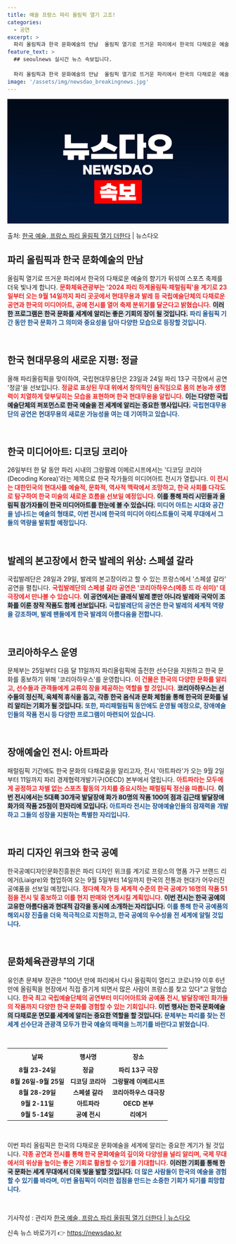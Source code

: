 ```yaml
---
title: 예술 프랑스 파리 올림픽 열기 고조!
categories:
  - 공연
excerpt: >
  파리 올림픽과 한국 문화예술의 만남  올림픽 열기로 뜨거운 파리에서 한국의 다채로운 예술의 향기가 뒤섞여 스…
feature_text: >
  ## seoulnews 실시간 뉴스 속보입니다.

  파리 올림픽과 한국 문화예술의 만남  올림픽 열기로 뜨거운 파리에서 한국의 다채로운 예술의 향기가 뒤섞여 스…
image: '/assets/img/newsdao_breakingnews.jpg'
---
```


![뉴스다오 속보](/assets/img/newsdao_breakingnews.jpg)

<p>출처: <a href="https://newsdao.kr/5011" rel="dofollow">한국 예술, 프랑스 파리 올림픽 열기 더한다</a> | 뉴스다오</p>

<h2 data-ke-size="size26">파리 올림픽과 한국 문화예술의 만남</h2>

<p data-ke-size="size16">올림픽 열기로 뜨거운 파리에서 한국의 다채로운 예술의 향기가 뒤섞여 스포츠 축제를 더욱 빛나게 합니다. <b><span style="color: #ee2323;">문화체육관광부는 '2024 파리 하계올림픽·패럴림픽'을 계기로 23일부터 오는 9월 14일까지 파리 곳곳에서 현대무용과 발레 등 국립예술단체의 다채로운 공연과 한국의 미디어아트, 공예 전시를 열어 축제 분위기를 달군다고 밝혔습니다.</span></b> <b><span style="background-color: #21538527;">이러한 프로그램은 한국 문화를 세계에 알리는 좋은 기회의 장이 될 것입니다.</span></b> <b><span style="color: #1a5490;">파리 올림픽 기간 동안 한국 문화가 그 의미와 중요성을 담아 다양한 모습으로 등장할 것입니다.</span></b></p>

<p data-ke-size="size16">&nbsp;</p>

<h2 data-ke-size="size26">한국 현대무용의 새로운 지평: 정글</h2>

<p data-ke-size="size16">올해 파리올림픽을 맞이하여, 국립현대무용단은 23일과 24일 파리 13구 극장에서 공연 '정글'을 선보입니다. <b><span style="color: #ee2323;">정글로 표상된 무대 위에서 창의적인 움직임으로 몸의 본능과 생명력이 치열하게 맞부딪히는 모습을 표현하며 한국 현대무용을 알립니다.</span></b> <b><span style="background-color: #21538527;">이는 다양한 국립예술단체의 퍼포먼스로 한국 예술을 전 세계에 알리는 중요한 행사입니다.</span></b> <b><span style="color: #1a5490;">국립현대무용단의 공연은 현대무용의 새로운 가능성을 여는 데 기여하고 있습니다.</span></b></p>

<p data-ke-size="size16">&nbsp;</p>

<h2 data-ke-size="size26">한국 미디어아트: 디코딩 코리아</h2>

<p data-ke-size="size16">26일부터 한 달 동안 파리 시내의 그랑팔레 이메르시프에서는 '디코딩 코리아(Decoding Korea)'라는 제목으로 한국 작가들의 미디어아트 전시가 열립니다. <b><span style="color: #ee2323;">이 전시는 대한민국의 현대사를 예술적, 문화적, 역사적 맥락에서 조망하고, 한국 사회를 다각도로 탐구하여 한국 미술의 새로운 흐름을 선보일 예정입니다.</span></b> <b><span style="background-color: #21538527;">이를 통해 파리 시민들과 올림픽 참가자들이 한국 미디어아트를 한눈에 볼 수 있습니다.</span></b> <b><span style="color: #1a5490;">미디어 아트는 시대와 공간을 넘나드는 예술의 형태로, 이번 전시에 한국의 미디어 아티스트들이 국제 무대에서 그들의 역량을 발휘할 예정입니다.</span></b></p>

<p data-ke-size="size16">&nbsp;</p>

<h2 data-ke-size="size26">발레의 본고장에서 한국 발레의 위상: 스페셜 갈라</h2>

<p data-ke-size="size16">국립발레단은 28일과 29일, 발레의 본고장이라고 할 수 있는 프랑스에서 '스페셜 갈라' 공연을 펼칩니다. <b><span style="color: #ee2323;">국립발레단의 스페셜 갈라 공연은 '코리아하우스(메종 드 라 쉬미)' 대극장에서 만나볼 수 있습니다.</span></b> <b><span style="background-color: #21538527;">이 공연에서는 클래식 발레 뿐만 아니라 발레와 국악이 조화를 이룬 창작 작품도 함께 선보입니다.</span></b> <b><span style="color: #1a5490;">국립발레단의 공연은 한국 발레의 세계적 역량을 강조하며, 발레 팬들에게 한국 발레의 아름다움을 전합니다.</span></b></p>

<p data-ke-size="size16">&nbsp;</p>

<h2 data-ke-size="size26">코리아하우스 운영</h2>

<p data-ke-size="size16">문체부는 25일부터 다음 달 11일까지 파리올림픽에 출전한 선수단을 지원하고 한국 문화를 홍보하기 위해 '코리아하우스'를 운영합니다. <b><span style="color: #ee2323;">이 건물은 한국의 다양한 문화를 알리고, 선수들과 관객들에게 교류의 장을 제공하는 역할을 할 것입니다.</span></b> <b><span style="background-color: #21538527;">코리아하우스는 선수들의 정신적, 육체적 휴식을 돕고, 각종 한국 음식과 문화 체험을 통해 한국의 문화를 널리 알리는 기회가 될 것입니다.</span></b> <b><span style="color: #1a5490;">또한, 파리패럴림픽 동안에도 운영될 예정으로, 장애예술인들의 작품 전시 등 다양한 프로그램이 마련되어 있습니다.</span></b></p>

<p data-ke-size="size16">&nbsp;</p>

<h2 data-ke-size="size26">장애예술인 전시: 아트파라</h2>

<p data-ke-size="size16">패럴림픽 기간에도 한국 문화의 다채로움을 알리고자, 전시 '아트파라'가 오는 9월 2일부터 11일까지 파리 경제협력개발기구(OECD) 본부에서 열립니다. <b><span style="color: #ee2323;">아트파라는 모두에게 공정하고 차별 없는 스포츠 활동의 가치를 중요시하는 패럴림픽 정신을 따릅니다.</span></b> <b><span style="background-color: #21538527;">이번 전시에서는 5대륙 30개국 발달장애 화가 80명의 작품 100여 점과 김근태 발달장애 화가의 작품 25점이 한자리에 모입니다.</span></b> <b><span style="color: #1a5490;">아트파라 전시는 장애예술인들의 잠재력을 개발하고 그들의 성장을 지원하는 특별한 자리입니다.</span></b></p>

<p data-ke-size="size16">&nbsp;</p>

<h2 data-ke-size="size26">파리 디자인 위크와 한국 공예</h2>

<p data-ke-size="size16">한국공예디자인문화진흥원은 파리 디자인 위크를 계기로 프랑스의 명품 가구 브랜드 리에거(Liaigre)와 협업하여 오는 9월 5일부터 14일까지 한국의 전통과 현대가 어우러진 공예품을 선보일 예정입니다. <b><span style="color: #ee2323;">정다혜 작가 등 세계적 수준의 한국 공예가 16명의 작품 51점을 전시 및 홍보하고 이를 현지 판매와 연계시킬 계획입니다.</span></b> <b><span style="background-color: #21538527;">이번 전시는 한국 공예의 고유한 아름다움과 현대적 감각을 동시에 소개하는 자리입니다.</span></b> <b><span style="color: #1a5490;">이를 통해 한국 공예품의 해외시장 진출을 더욱 적극적으로 지원하고, 한국 공예의 우수성을 전 세계에 알릴 것입니다.</span></b></p>

<p data-ke-size="size16">&nbsp;</p>

<h2 data-ke-size="size26">문화체육관광부의 기대</h2>

<p data-ke-size="size16">유인촌 문체부 장관은 "100년 만에 파리에서 다시 올림픽이 열리고 코로나19 이후 6년 만에 올림픽을 현장에서 직접 즐기게 되면서 많은 사람이 프랑스를 찾고 있다"고 말했습니다. <b><span style="color: #ee2323;">한국 최고 국립예술단체의 공연부터 미디어아트와 공예품 전시, 발달장애인 화가들의 작품까지 다양한 한국 문화를 경험할 수 있는 기회입니다.</span></b> <b><span style="background-color: #21538527;">이번 행사는 한국 문화예술의 다채로운 면모를 세계에 알리는 중요한 역할을 할 것입니다.</span></b> <b><span style="color: #1a5490;">문체부는 파리를 찾는 전 세계 선수단과 관광객 모두가 한국 예술의 매력을 느끼기를 바란다고 밝혔습니다.</span></b></p>

<p data-ke-size="size16">&nbsp;</p>

<table style="width:100%; border-collapse: collapse;">
  <tr>
    <th style="text-align: center; height: 30px;">날짜</th>
    <th style="text-align: center; height: 30px;">행사명</th>
    <th style="text-align: center; height: 30px;">장소</th>
  </tr>
  <tr>
    <td style="text-align: center; height: 17px;"><b>8월 23-24일</b></td>
    <td style="text-align: center; height: 17px;"><b>정글</b></td>
    <td style="text-align: center; height: 17px;"><b>파리 13구 극장</b></td>
  </tr>
  <tr>
    <td style="text-align: center; height: 17px;"><b>8월 26일-9월 25일</b></td>
    <td style="text-align: center; height: 17px;"><b>디코딩 코리아</b></td>
    <td style="text-align: center; height: 17px;"><b>그랑팔레 이메르시프</b></td>
  </tr>
  <tr>
    <td style="text-align: center; height: 17px;"><b>8월 28-29일</b></td>
    <td style="text-align: center; height: 17px;"><b>스페셜 갈라</b></td>
    <td style="text-align: center; height: 17px;"><b>코리아하우스 대극장</b></td>
  </tr>
  <tr>
    <td style="text-align: center; height: 17px;"><b>9월 2-11일</b></td>
    <td style="text-align: center; height: 17px;"><b>아트파라</b></td>
    <td style="text-align: center; height: 17px;"><b>OECD 본부</b></td>
  </tr>
  <tr>
    <td style="text-align: center; height: 17px;"><b>9월 5-14일</b></td>
    <td style="text-align: center; height: 17px;"><b>공예 전시</b></td>
    <td style="text-align: center; height: 17px;"><b>리에거</b></td>
  </tr>
</table>

<p data-ke-size="size16">&nbsp;</p>

<p data-ke-size="size16">이번 파리 올림픽은 한국의 다채로운 문화예술을 세계에 알리는 중요한 계기가 될 것입니다. <b><span style="color: #ee2323;">각종 공연과 전시를 통해 한국 문화예술의 깊이와 다양성을 널리 알리며, 국제 무대에서의 위상을 높이는 좋은 기회로 활용할 수 있기를 기대합니다.</span></b> <b><span style="background-color: #21538527;">이러한 기회를 통해 한국 문화는 세계 무대에서 더욱 빛을 발할 것입니다.</span></b> <b><span style="color: #1a5490;">더 많은 사람들이 한국의 예술을 경험할 수 있기를 바라며, 이번 올림픽이 이러한 접점을 만드는 소중한 기회가 되기를 희망합니다.</span></b></p>

<p data-ke-size="size16">&nbsp;</p>

<p data-ke-size="size16">기사작성 : 관리자 <a href="https://newsdao.kr/5011">한국 예술, 프랑스 파리 올림픽 열기 더한다 | 뉴스다오</a></p> 

신속 뉴스 바로가기 👉 <a href="https://newsdao.kr" rel="dofollow">https://newsdao.kr</a>


